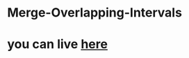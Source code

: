 # Merge-Overlapping-Intervals

# you can live [here](https://harika-brs.github.io/Merge-Overlapping-Intervals/)
